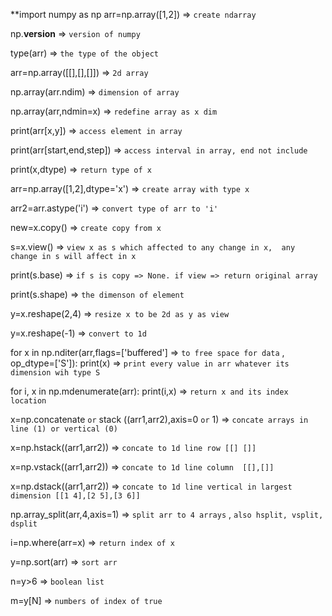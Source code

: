 **import numpy as np 
arr=np.array([1,2]) => `create ndarray`

np.__version__ => `version of numpy`

type(arr) =>  `the type of the object`

arr=np.array([[],[],[]]) =>  `2d array`

np.array(arr.ndim) =>  `dimension of array`

np.array(arr,ndmin=x) => `redefine array as x dim`

print(arr[x,y]) =>  `access element in array`

print(arr[start,end,step]) => `access interval in array, end not include`


print(x,dtype) => `return type of x`

arr=np.array([1,2],dtype='x') => `create array with type x`

arr2=arr.astype('i') => `convert type of arr to 'i'`

new=x.copy() => `create copy from x`

s=x.view() => `view x as s which affected to any change in x, 
		any change in s will affect in x`
		
print(s.base) => `if s is copy => None. if view => return original array`

print(s.shape) => `the dimenson of element`

y=x.reshape(2,4) => `resize x to be 2d as y as view`

y=x.reshape(-1) => `convert to 1d`

for x in np.nditer(arr,flags=['buffered'] => `to free space for data` , op_dtype=['S']):
	print(x) => `print every value in arr whatever its dimension wih type S`
	
for i, x in np.mdenumerate(arr):
	print(i,x) => `return x and its index location`
	
x=np.concatenate `or` stack ((arr1,arr2),axis=0 `or` 1)  => `concate arrays in line (1) or vertical (0)`

x=np.hstack((arr1,arr2)) => `concate to 1d line row [[] []] `

x=np.vstack((arr1,arr2)) => `concate to 1d line column  [[],[]]`

x=np.dstack((arr1,arr2)) => `concate to 1d line vertical in largest dimension [[1 4],[2 5],[3 6]]`

np.array_split(arr,4,axis=1) => `split arr to 4 arrays` , `also hsplit, vsplit, dsplit`

i=np.where(arr=x) => `return index of x`

y=np.sort(arr) => `sort arr`

n=y>6 =>  `boolean list`

m=y[N] => `numbers of index of true`
